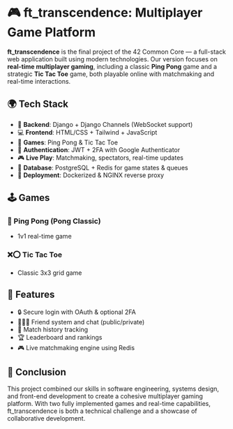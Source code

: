# 🎮 ft_transcendence: Multiplayer Game Platform

**ft_transcendence** is the final project of the 42 Common Core — a full-stack web application built using modern technologies. Our version focuses on **real-time multiplayer gaming**, including a classic **Ping Pong** game and a strategic **Tic Tac Toe** game, both playable online with matchmaking and real-time interactions.

## 🌍 Tech Stack

- 🧠 **Backend**: Django + Django Channels (WebSocket support)
- 💻 **Frontend**: HTML/CSS + Tailwind + JavaScript
- 🧩 **Games**: Ping Pong & Tic Tac Toe
- 🔐 **Authentication**: JWT + 2FA with Google Authenticator
- 🎮 **Live Play**: Matchmaking, spectators, real-time updates
- 🧠 **Database**: PostgreSQL + Redis for game states & queues
- 🐳 **Deployment**: Dockerized & NGINX reverse proxy

## 🕹️ Games

### 🏓 Ping Pong (Pong Classic)
- 1v1 real-time game

### ❌⭕ Tic Tac Toe
- Classic 3x3 grid game      

## 🧰 Features

- 🔒 Secure login with OAuth & optional 2FA
- 🧑‍🤝‍🧑 Friend system and chat (public/private)
- 🧾 Match history tracking
- 🏆 Leaderboard and rankings
- 🎮 Live matchmaking engine using Redis

## 🎯 Conclusion

This project combined our skills in software engineering, systems design, and front-end development to create a cohesive multiplayer gaming platform. With two fully implemented games and real-time capabilities, ft_transcendence is both a technical challenge and a showcase of collaborative development.

